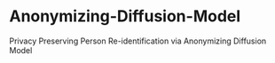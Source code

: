 # Anonymizing-Diffusion-Model
Privacy Preserving Person Re-identification via Anonymizing Diffusion Model
